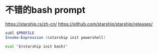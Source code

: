 # 不错的bash prompt

https://starship.rs/zh-cn/
https://github.com/starship/starship/releases/

```powershell
subl $PROFILE
Invoke-Expression (&starship init powershell)
```

```bash
eval "$(starship init bash)"
```